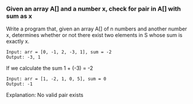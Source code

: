 ### Given an array A[] and a number x, check for pair in A[] with sum as x

Write a program that, given an array A[] of n numbers and another number x, determines whether or not there exist two elements in S whose sum is exactly x.

```
Input: arr = [0, -1, 2, -3, 1], sum = -2
Output: -3, 1
```

If we calculate the sum 1 + (-3) = -2

```
Input: arr = [1, -2, 1, 0, 5], sum = 0
Output: -1
```

Explanation: No valid pair exists
